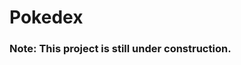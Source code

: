 # Pokedex

### Note: This project is still under construction.
<!-- 
## Project Summary

This project is a small Library application that logs and tracks various books for a specific user. I learned how to write object constructors and instantiate objects, while combining it with the DOM.

### Functionality:

<ul>
    <li>Add a book, along with details such as title, author and total number of pages.</li>
    <li>Mark if it's read or not.</li>
    <li>Delete a particular book from the library.</li>
</ul>

### In Action

<img src="images\Document - Brave 20-04-2023 10_19_37.png" alt="">

<img src="images\Document - Brave 20-04-2023 10_21_17.png" alt=""> -->
